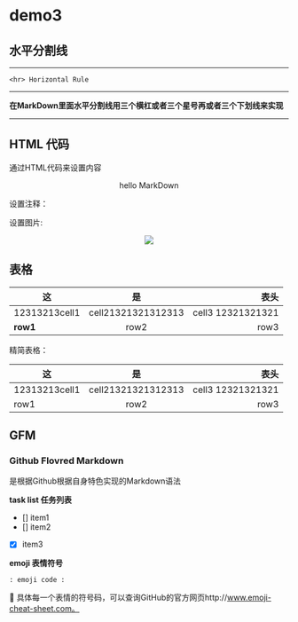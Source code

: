 # demo3

## 水平分割线

___

	<hr> Horizontal Rule

***

**在MarkDown里面水平分割线用三个横杠或者三个星号再或者三个下划线来实现**

---

## HTML 代码

通过HTML代码来设置内容

<p align="center">hello MarkDown</p>

设置注释：

<!--
	这个是块注释
	这个里面的所有文字都不会被显示
-->

<!--这个是杭注释 在这一行的都不会被显示-->

设置图片:

<p align="center">
<img src="https://www.baidu.com/img/bd_logo1.png" />
</p>

## 表格

|  这     |  是        |  表头    |
|---- |:----:  |-----: |
|12313213cell1|cell21321321312313 |cell3 12321321321|
|**row1** |row2  |row3  |

精简表格：

  这     |  是        |  表头    
---- |:----:  |-----: 
12313213cell1|cell21321321312313 |cell3 12321321321
row1 |row2  |row3  


## GFM

### Github Flovred Markdown  
是根据Github根据自身特色实现的Markdown语法

**task list 任务列表**

- [] item1
- [] item2
- [x] item3


**emoji 表情符号**

	: emoji code :

:snake:
具体每一个表情的符号码，可以查询GitHub的官方网页http://www.emoji-cheat-sheet.com。